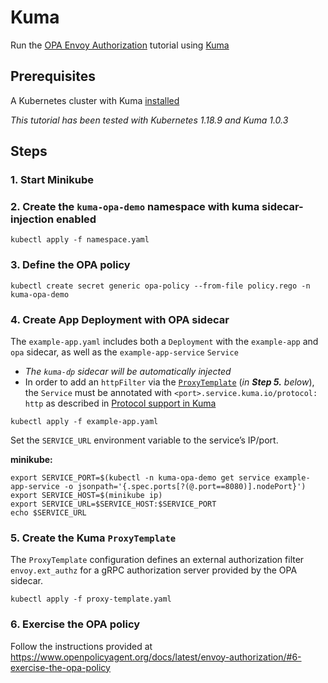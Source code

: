 # Kuma

Run the [OPA Envoy Authorization](https://www.openpolicyagent.org/docs/latest/envoy-authorization/) tutorial using [Kuma](https://kuma.io/)

## Prerequisites

A Kubernetes cluster with Kuma [installed](https://kuma.io/docs/1.0.3/installation/kubernetes/)

_This tutorial has been tested with Kubernetes 1.18.9 and Kuma 1.0.3_

## Steps

### 1. Start Minikube

### 2. Create the `kuma-opa-demo` namespace with kuma sidecar-injection enabled

```
kubectl apply -f namespace.yaml
```

### 3. Define the OPA policy

```
kubectl create secret generic opa-policy --from-file policy.rego -n kuma-opa-demo
```

### 4. Create App Deployment with OPA sidecar

The `example-app.yaml` includes both a `Deployment` with the `example-app` and `opa` sidecar, as well as the `example-app-service` `Service`
* _The `kuma-dp` sidecar will be automatically injected_
* In order to add an `httpFilter` via the [`ProxyTemplate`](https://kuma.io/docs/1.0.3/policies/proxy-template/#http-filter) (_in **Step 5.** below_), the `Service` must be annotated with `<port>.service.kuma.io/protocol: http` as described in [Protocol support in Kuma](https://kuma.io/docs/1.0.3/policies/protocol-support-in-kuma/)

```
kubectl apply -f example-app.yaml
```

Set the `SERVICE_URL` environment variable to the service’s IP/port.

**minikube:**
```
export SERVICE_PORT=$(kubectl -n kuma-opa-demo get service example-app-service -o jsonpath='{.spec.ports[?(@.port==8080)].nodePort}')
export SERVICE_HOST=$(minikube ip)
export SERVICE_URL=$SERVICE_HOST:$SERVICE_PORT
echo $SERVICE_URL
```

### 5. Create the Kuma `ProxyTemplate`

The `ProxyTemplate` configuration defines an external authorization filter `envoy.ext_authz` for a gRPC authorization server provided by the OPA sidecar.

```
kubectl apply -f proxy-template.yaml
```

### 6. Exercise the OPA policy

Follow the instructions provided at https://www.openpolicyagent.org/docs/latest/envoy-authorization/#6-exercise-the-opa-policy
